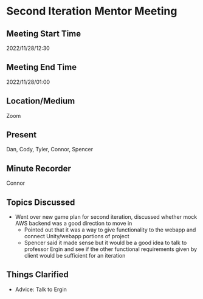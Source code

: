 # Second Iteration Mentor Meeting

## Meeting Start Time

2022/11/28/12:30

## Meeting End Time

2022/11/28/01:00

## Location/Medium

Zoom

## Present

Dan, Cody, Tyler, Connor, Spencer

## Minute Recorder

Connor

## Topics Discussed

- Went over new game plan for second iteration, discussed whether mock AWS backend was a good direction to move in
  - Pointed out that it was a way to give functionality to the webapp and connect Unity/webapp portions of project
  - Spencer said it made sense but it would be a good idea to talk to professor Ergin and see if the other functional requirements given by client would be sufficient for an iteration

## Things Clarified
- Advice: Talk to Ergin